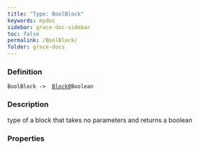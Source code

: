 ```yaml
---
title: "Type: BoolBlock"
keywords: mydoc
sidebar: grace-doc-sidebar
toc: false
permalink: /BoolBlock/
folder: grace-docs
---
```


### Definition
`BoolBlock ->  `[`Block0`](/grace-documentation/404)`Boolean`

### Description
type of a block that takes no parameters and returns a boolean

### Properties
